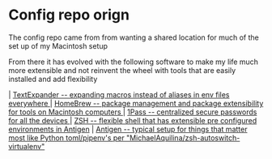# Config repo orign 

The config repo came from from wanting a shared location for much of the set up of my Macintosh setup 

From there it has evolved with the following software to make my life much more extensible and not reinvent the wheel with tools that are easily installed and add flexibility 

| [TextExpander -- expanding macros instead of aliases in env files everywhere ](https://textexpander.com/)
| [HomeBrew -- package management and package extensibility for tools on Macintosh computers ](https://brew.sh/)
| [1Pass -- centralized secure passwords for all the devices ](https://1password.com/)
| [ZSH -- flexible shell that has extensible pre configured environments in Antigen](https://github.com/ohmyzsh/ohmyzsh/wiki/Installing-ZSH)
| [Antigen -- typical setup for things that matter most like Python toml/pipenv's per "MichaelAquilina/zsh-autoswitch-virtualenv" ](https://github.com/zsh-users/antigen)

